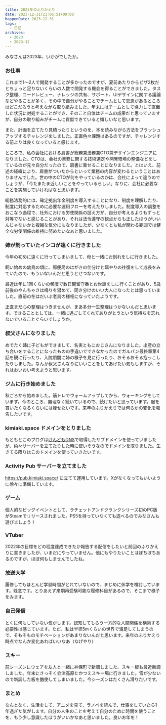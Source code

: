 ```yaml
---
title: 2023年のふりかえり
date: 2023-12-31T21:06:51+09:00
happenDate: 2023-12-31
tags:
  - 日記
archives:
  - 2023
  - 2023-12
---
```


みなさんは2023年、いかがでしたか。

### お仕事

これまで1～2人で開発することが多かったのですが、夏前あたりからピザ2枚だとちょっと足りないくらいの人数で開発する機会を得ることができました。タスク整理、コードレビュー、ナレッジの共有、サポート、UIデザインに関する議論などやることが多く、その中で自分がやることでチームとして恩恵があるところはどこだろうと考えながら取り組みました。年末にはチームとして協力して直面した状況に対処することができ、そのこと自体はチームの成果だと思っていますが、自分の取り組みがチームに貢献できていると嬉しいなと思います。

また、計画を立てたり見積ったりというのを、本を読みながら方法をブラッシュアップするチャレンジをしました。正直色々課題はあるのですが、チャレンジする前よりは良くなっていると感じます。

ところで、私の会社における肩書が総務兼法務兼CTO兼デザインエンジニアになりました。CTOは、会社の業務に関する技術選定や開発環境の整備などをしているのが元々自分だったので、肩書に乗せることになりました。とはいえ、前述の経緯により、肩書がついたからといって業務の内容が変わるということはありませんでした。世の中のCTOが何をやっているのかは、会社によって違うのでしょうが、「今たまたま近しいことをやっているらしい」なりに、会社に必要なことを実施していければなと思います。

総務法務的には、確定拠出年金制度を導入することになり、制度を理解したり、制度に対応するために必要な運用フローを考えたりしました。制度導入の調整をおこなう過程で、社外における労使関係の捉え方が、自分が考えるよりもずっと対等でないと感じることがあり、それは法令遵守の観点からも正したほうがいいんじゃないかと複雑な気分にもなりましたが、少なくとも私が関わる範囲では健全な労使関係の維持に努めたいなあと思いました。

### 姉が飼っていたインコが遠くに行きました

今年の初めに遠くに行ってしまいまして、母と一緒にお別れをしに行きました。

飼い始めの幼鳥の頃に、郵便局のはがきの仕分けと餌やりの往復をして成長をみていたので、もういないんだと思うとせつないです。

最近は年に1回くらいの頻度で数日間留守番とお世話をしに行くことがあり、5歳前後のやんちゃさは鳴りを潜めて、聞き分けのいい大人になったとは思っていました。直前の冬はだいぶ老鳥の様相になっていたようです。

正直まだ心の整理はつきませんが、まあ多分一生整理はつかないんだと思います。できることとしては、一緒に過ごしてくれてありがとうという気持ちを忘れないでいることぐらいでしょうか。

### 叔父さんになりました

めでたく姉に子どもができまして、名実ともにおじさんになりました。出産の立ち合いをすることになったものの手違いでできなかったのでガルパン最終章第4話を観に行ったり、入院期間に姉の様子を見に行ったり、おそるおそる抱っこしたりしました。なんか叔父さんなりにいいことをしてあげたい気もしますが、それはおいおい考えようと思います。

### ジムに行き始めました

秋ごろから始めました。筋トレでウォームアップしてから、ウォーキングをしています。今のところ、無理なく続いているので、続けたいと思っています。服を買いたくなるくらいには痩せたいです。来年のふりかえりでは何らかの変化を報告したいです。

### kimiaki.space ドメインをとりました

もともとこのブログは[けんどもDNS](https://kdns.jp/)で取得したサブドメインを使っていましたが、色々サーバーを立てたりした時に使いそうなのでドメインを取りました。生きてる限りはこのドメインを使っていきたいです。

### Activity Pub サーバーを立てました

https://pub.kimiaki.space/ に立てて運用しています。Xがなくなってもいいように徐々に準備しています。

### ゲーム

個人的なビッグイベントとして、ラチェットアンドクランクシリーズ初のPC版がSteamでリリースされました。PS5を持っていなくても遊べるのでみなさんも遊びましょう！

### VTuber

2022年の目標をどの程度達成できたか報告する配信をしたいと前回のふりかえりに書きましたが、いまだにやっていません。他にもやりたいことはぼちぼちあるのですが、ほぼ何もしませんでしたね。

### 放送大学

履修してもほとんど学習時間がとれていないので、まじめに休学を検討しています。残念です。とりあえず来期再受験可能な履修科目があるので、そこまで様子をみます。

### 自己発信

とくに何もしていない気がします。認知してもらう一方的な人間関係を構築する必要性は感じています。ただ、私は半径5mくらいの世界で満足してしまうので、そもそものモチベーションがあまりないんだと思います。来年のふりかえり時点でなんか変化あればいいなあ（なげやり）

### スキー

前シーズンにウェアを友人と一緒に神保町で新調しました。スキー板も最近新調しました。年末にさっそく会津高原たかつえスキー場に行きました。雪が少ないので新調した板を酷使してしまいました。今シーズンはたくさん滑りたいです。

### まとめ

なんとなく、生活をして、アニメを見て、ラノベを読んで、仕事をしていたら1年過ぎた気がします。自分の人生のことを考えて自分のために時間を使うことを、もう少し意識したほうがいいかなあと思いました。良いお年を！
